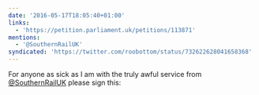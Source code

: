 ```yaml
---
date: '2016-05-17T18:05:40+01:00'
links:
  - 'https://petition.parliament.uk/petitions/113871'
mentions:
  - '@SouthernRailUK'
syndicated: 'https://twitter.com/roobottom/status/732622628041658368'
---
```

For anyone as sick as I am with the truly awful service from [@SouthernRailUK](https://twitter.com/@SouthernRailUK) please sign this: 
